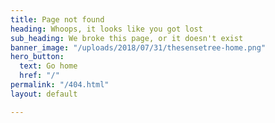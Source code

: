 ```yaml
---
title: Page not found
heading: Whoops, it looks like you got lost
sub_heading: We broke this page, or it doesn't exist
banner_image: "/uploads/2018/07/31/thesensetree-home.png"
hero_button:
  text: Go home
  href: "/"
permalink: "/404.html"
layout: default

---
```

